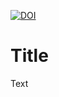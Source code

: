 [![DOI](https://zenodo.org/badge/192598166.svg)](https://zenodo.org/badge/latestdoi/192598166)

# Title

Text
